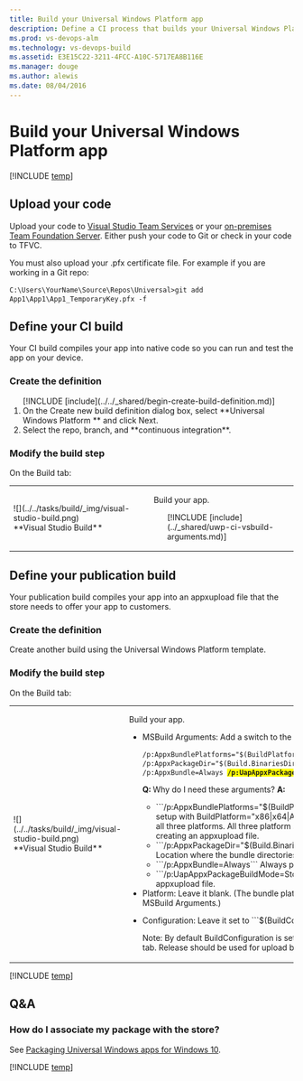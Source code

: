 ```yaml
---
title: Build your Universal Windows Platform app
description: Define a CI process that builds your Universal Windows Platform (UWP) solution on Team Foundation Server and Visual Team Services.
ms.prod: vs-devops-alm
ms.technology: vs-devops-build
ms.assetid: E3E15C22-3211-4FCC-A10C-5717EA8B116E
ms.manager: douge
ms.author: alewis
ms.date: 08/04/2016
---
```


# Build your Universal Windows Platform app

[!INCLUDE [temp](../../_shared/version.md)]

## Upload your code

Upload your code to [Visual Studio Team Services](https://www.visualstudio.com/products/visual-studio-team-services-vs) or your [on-premises Team Foundation Server](../../../tfs-server/install/get-started.md). Either push your code to Git or check in your code to TFVC.

You must also upload your .pfx certificate file. For example if you are working in a Git repo:

```
C:\Users\YourName\Source\Repos\Universal>git add App1\App1\App1_TemporaryKey.pfx -f
```

## Define your CI build

Your CI build compiles your app into native code so you can run and test the app on your device.

### Create the definition

<ol>
[!INCLUDE [include](../../_shared/begin-create-build-definition.md)]

<li>On the Create new build definition dialog box, select **Universal Windows Platform ** and click Next.</li>

<li>Select the repo, branch, and **continuous integration**.</li>
</ol>

### Modify the build step

On the Build tab:

<table>
   <tr>
      <td>![](../../tasks/build/_img/visual-studio-build.png)<br/>
**Visual Studio Build**</td>
      <td>
<p>Build your app.</p>
<ul>
[!INCLUDE [include](../_shared/uwp-ci-vsbuild-arguments.md)]
</ul>
</td>
</tr>
</table>

## Define your publication build

Your publication build compiles your app into an appxupload file that the store needs to offer your app to customers.

### Create the definition

Create another build using the Universal Windows Platform template.

### Modify the build step

On the Build tab:

<table>
   <tr>
      <td>![](../../tasks/build/_img/visual-studio-build.png)<br/>
 **Visual Studio Build**</td>
      <td>
<p>Build your app.</p>
<ul>
<li><p>MSBuild Arguments: Add a switch to the default setting.</p>
<pre style="margin-bottom: 0px;"><code>/p:AppxBundlePlatforms="$(BuildPlatform)" /p:AppxPackageDir="$(Build.BinariesDirectory)\AppxPackages\\" /p:AppxBundle=Always <span style="font-weight:bold; background-color:yellow">/p:UapAppxPackageBuildMode=StoreUpload</span>
</code></pre>
<p><strong>Q:</strong> Why do I need these arguments? <strong>A:</strong></p>
<ul>
<li>```/p:AppxBundlePlatforms="$(BuildPlatform)"``` The template is setup with BuildPlatform="x86|x64|ARM" so the bundle will include all three platforms. All three platform should be included when creating an appxupload file.
</li>
<li>```/p:AppxPackageDir="$(Build.BinariesDirectory)\AppxPackages\\"``` Location where the bundle directories are created.
</li>
<li>```/p:AppxBundle=Always``` Always produce a bundle.
</li>
<li>```/p:UapAppxPackageBuildMode=StoreUpload``` Produces an appxupload file.
</li>
</ul>
</li>
<li>Platform: Leave it blank. (The bundle platforms are specified in the above MSBuild Arguments.)
</li>
<li><p>Configuration: Leave it set to ```$(BuildConfiguration)```</p>
<p>Note: By default BuildConfiguration is set to ```release``` on the Variables tab. Release should be used for upload builds.
</p>
</li>
</ul>
</td>
</tr>
</table>

[!INCLUDE [temp](../../_shared/definition-finish-and-test.md)]

## Q&A

<!-- BEGINSECTION class="md-qanda" -->

### How do I associate my package with the store?

See [Packaging Universal Windows apps for Windows 10](https://msdn.microsoft.com/en-us/library/windows/apps/hh454036.aspx).

[!INCLUDE [temp](../../_shared/qa-versions.md)]

<!-- ENDSECTION -->
